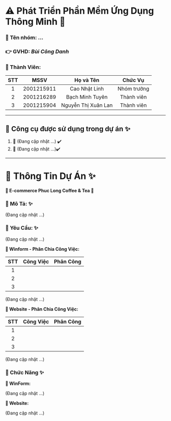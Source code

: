 # :warning: Phát Triển Phần Mềm Ứng Dụng Thông Minh :100:

### :triangular_flag_on_post: Tên nhóm: ...

### :point_right: GVHD: *Bùi Công Danh*

### :loudspeaker: Thành Viên:

|STT|    MSSV    |      Họ và Tên      |      Chức Vụ    |
|:-:|:----------:|:-------------------:|:---------------:|
| 1 | 2001215911 | Cao Nhật Linh       |   Nhóm trưởng   |
| 2 | 2001216289 | Bạch Minh Tuyên     |   Thành viên    |
| 3 | 2001215904 | Nguyễn Thị Xuân Lan |   Thành viên    |

---

## :pushpin: Công cụ được sử dụng trong dự án :sparkles:

1. :triangular_flag_on_post: (Đang cập nhật ...) :heavy_check_mark:
2. :triangular_flag_on_post: (Đang cập nhật ...):heavy_check_mark:

---

# :pushpin: Thông Tin Dự Án :sparkles:

**:gift: E-commerce Phuc Long Coffee & Tea :gift:** 

### :pushpin: Mô Tả: :sparkles:

(Đang cập nhật ...)

### :pushpin: Yêu Cầu: :sparkles:

(Đang cập nhật ...)

**:loudspeaker: Winform - Phân Chia Công Việc:**

|STT|    Công Việc    |      Phân Công      |
|:-:|:----------:|:-------------------:|
| 1 |  |  |
| 2 |  |  |
| 3 |  |  |

(Đang cập nhật ...)

**:loudspeaker: Website - Phân Chia Công Việc:**

|STT|    Công Việc    |      Phân Công      |
|:-:|:----------:|:-------------------:|
| 1 |  |  |
| 2 |  |  |
| 3 |  |  |

(Đang cập nhật ...)

### :pushpin: Chức Năng :sparkles:

**:loudspeaker: WinForm:**

(Đang cập nhật ...)

**:loudspeaker: Website:**

(Đang cập nhật ...)
